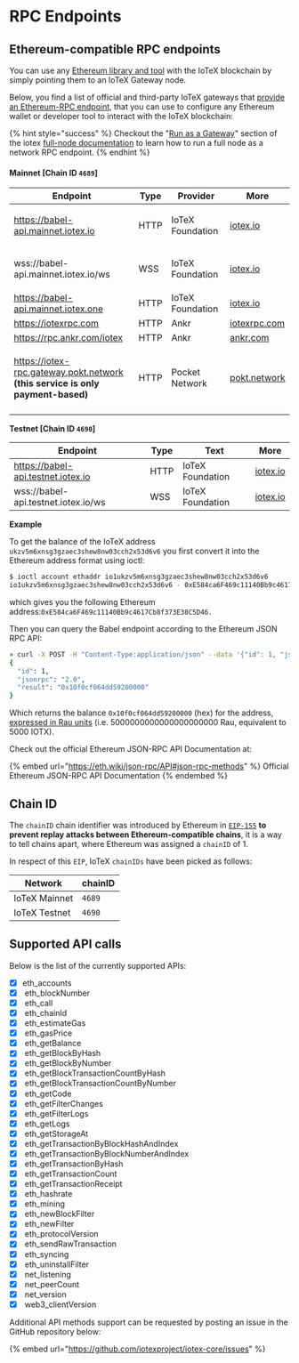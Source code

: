 # RPC Endpoints

## Ethereum-compatible RPC endpoints

You can use any [Ethereum library and tool](../../web3-development/) with the IoTeX blockchain by simply pointing them to an IoTeX Gateway node.&#x20;

Below, you find a list of official and third-party IoTeX gateways that [provide an Ethereum-RPC endpoint](https://delegates.iotex.io/get-started/node-configuration/run-the-node#run-as-a-gateway), that you can use to configure any Ethereum wallet or developer tool to interact with the IoTeX blockchain:&#x20;

{% hint style="success" %}
Checkout the "[Run as a Gateway](https://delegates.iotex.io/get-started/node-configuration/run-the-node#run-as-a-gateway)" section of the iotex [full-node documentation](https://delegates.iotex.io) to learn how to run a full node as a network RPC endpoint.
{% endhint %}

#### Mainnet \[Chain ID `4689`]

| Endpoint                                                                                               | Type | Provider                   | More                                      |
| ------------------------------------------------------------------------------------------------------ | ---- | -------------------------- | ----------------------------------------- |
| https://babel-api.mainnet.iotex.io                                                                     | HTTP | <p>IoTeX<br>Foundation</p> | [iotex.io](https://iotex.io)              |
| wss://babel-api.mainnet.iotex.io/ws                                                                    | WSS  | <p>IoTeX<br>Foundation</p> | [iotex.io](https://iotex.io)              |
| https://babel-api.mainnet.iotex.one                                                                    | HTTP | IoTeX Foundation           | [iotex.io](https://iotex.io)              |
| https://iotexrpc.com                                                                                   | HTTP | Ankr                       | [iotexrpc.com](https://iotexrpc.com)      |
| https://rpc.ankr.com/iotex                                                                             | HTTP | Ankr                       | [ankr.com](https://ankr.com)              |
| <p>https://iotex-rpc.gateway.pokt.network<br><strong>(this service is only payment-based)</strong></p> | HTTP | <p>Pocket<br>Network</p>   | [pokt.network](https://www.pokt.network/) |
|                                                                                                        |      |                            |                                           |

**Testnet \[Chain ID `4690`]**

| Endpoint                            | Type | Text             | More                         |
| ----------------------------------- | ---- | ---------------- | ---------------------------- |
| https://babel-api.testnet.iotex.io  | HTTP | IoTeX Foundation | [iotex.io](https://iotex.io) |
| wss://babel-api.testnet.iotex.io/ws | WSS  | IoTeX Foundation | [iotex.io](https://iotex.io) |

**Example**

To get the balance of the IoTeX address `ukzv5m6xnsg3gzaec3shew8nw03cch2x53d6v6` you first convert it into the Ethereum address format using ioctl:

```bash
$ ioctl account ethaddr io1ukzv5m6xnsg3gzaec3shew8nw03cch2x53d6v6
io1ukzv5m6xnsg3gzaec3shew8nw03cch2x53d6v6 - 0xE584ca6F469c11140Bb9c4617Cb8f373E38C5D46
```

which gives you the following Ethereum address:`0xE584ca6F469c11140Bb9c4617Cb8f373E38C5D46.`&#x20;

Then you can query the Babel endpoint according to the Ethereum JSON RPC API:&#x20;

```bash
» curl -X POST -H "Content-Type:application/json" --data '{"id": 1, "jsonrpc": "2.0", "method": "eth_getBalance", "params": ["0xE584ca6F469c11140Bb9c4617Cb8f373E38C5D46", ""]}' https://babel-api.mainnet.iotex.io
{
  "id": 1,
  "jsonrpc": "2.0",
  "result": "0x10f0cf064dd59200000"
}
```

Which returns the balance `0x10f0cf064dd59200000` (hex) for the address, [expressed in Rau units](../basic-concepts/iotx-token.md#iotx-fractions) (i.e. 5000000000000000000000 Rau, equivalent to 5000 IOTX).

Check out the official Ethereum JSON-RPC API Documentation at:

{% embed url="https://eth.wiki/json-rpc/API#json-rpc-methods" %}
Official Ethereum JSON-RPC API Documentation
{% endembed %}

## Chain ID

The `chainID` chain identifier was introduced by Ethereum in [`EIP-155`](https://eips.ethereum.org/EIPS/eip-155#list-of-chain-ids) **to prevent replay attacks between Ethereum-compatible chains**, it is a way to tell chains apart, where Ethereum was assigned a `chainID` of 1.&#x20;

In respect of this `EIP`, IoTeX `chainIDs` have been picked as follows:

| Network       | chainID |
| ------------- | ------- |
| IoTeX Mainnet | `4689`  |
| IoTeX Testnet | `4690`  |

## Supported API calls

Below is the list of the currently supported APIs:

* [x] eth\_accounts
* [x] &#x20;eth\_blockNumber
* [x] &#x20;eth\_call
* [x] &#x20;eth\_chainId
* [x] &#x20;eth\_estimateGas
* [x] &#x20;eth\_gasPrice
* [x] &#x20;eth\_getBalance
* [x] &#x20;eth\_getBlockByHash
* [x] &#x20;eth\_getBlockByNumber
* [x] &#x20;eth\_getBlockTransactionCountByHash
* [x] &#x20;eth\_getBlockTransactionCountByNumber
* [x] &#x20;eth\_getCode
* [x] &#x20;eth\_getFilterChanges
* [x] &#x20;eth\_getFilterLogs
* [x] &#x20;eth\_getLogs
* [x] &#x20;eth\_getStorageAt
* [x] &#x20;eth\_getTransactionByBlockHashAndIndex
* [x] &#x20;eth\_getTransactionByBlockNumberAndIndex
* [x] &#x20;eth\_getTransactionByHash
* [x] &#x20;eth\_getTransactionCount
* [x] &#x20;eth\_getTransactionReceipt
* [x] &#x20;eth\_hashrate
* [x] &#x20;eth\_mining
* [x] &#x20;eth\_newBlockFilter
* [x] &#x20;eth\_newFilter
* [x] &#x20;eth\_protocolVersion
* [x] &#x20;eth\_sendRawTransaction
* [x] &#x20;eth\_syncing
* [x] &#x20;eth\_uninstallFilter
* [x] &#x20;net\_listening
* [x] &#x20;net\_peerCount
* [x] &#x20;net\_version
* [x] &#x20;web3\_clientVersion

Additional API methods support can be requested by posting an issue in the GitHub repository below:

{% embed url="https://github.com/iotexproject/iotex-core/issues" %}
